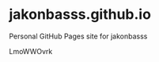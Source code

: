 # jakonbasss.github.io
Personal GitHub Pages site for jakonbasss













































LmoWWOvrk
